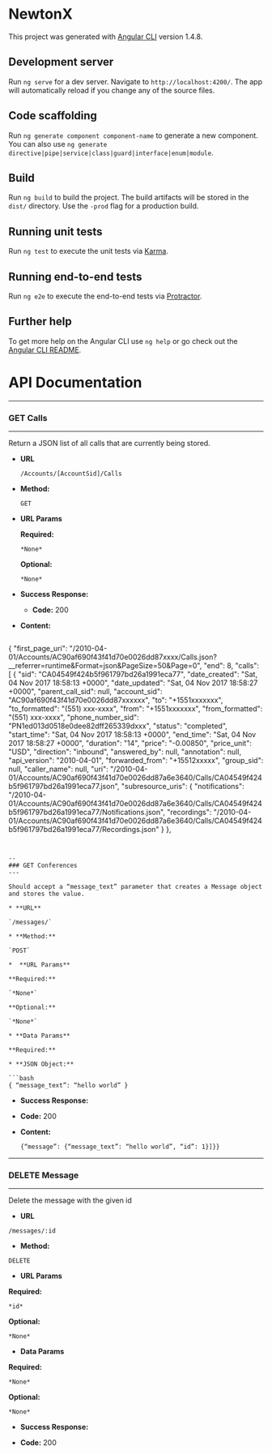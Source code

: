 # NewtonX

This project was generated with [Angular CLI](https://github.com/angular/angular-cli) version 1.4.8.

## Development server

Run `ng serve` for a dev server. Navigate to `http://localhost:4200/`. The app will automatically reload if you change any of the source files.

## Code scaffolding

Run `ng generate component component-name` to generate a new component. You can also use `ng generate directive|pipe|service|class|guard|interface|enum|module`.

## Build

Run `ng build` to build the project. The build artifacts will be stored in the `dist/` directory. Use the `-prod` flag for a production build.

## Running unit tests

Run `ng test` to execute the unit tests via [Karma](https://karma-runner.github.io).

## Running end-to-end tests

Run `ng e2e` to execute the end-to-end tests via [Protractor](http://www.protractortest.org/).

## Further help

To get more help on the Angular CLI use `ng help` or go check out the [Angular CLI README](https://github.com/angular/angular-cli/blob/master/README.md).

API Documentation
=======

---
### GET Calls
---

Return a JSON list of all calls that are currently being stored.

* **URL**

  `/Accounts/[AccountSid]/Calls`

* **Method:**
  
  `GET`
  
*  **URL Params**

   **Required:**
 
     `*None*`

   **Optional:**
 
     `*None*`

* **Success Response:**

  * **Code:** 200 <br />

* **Content:**
  
  ```bash
 {
    "first_page_uri": "/2010-04-01/Accounts/AC90af690f43f41d70e0026dd87xxxx/Calls.json?__referrer=runtime&Format=json&PageSize=50&Page=0",
    "end": 8,
    "calls": [
        {
            "sid": "CA04549f424b5f961797bd26a1991eca77",
            "date_created": "Sat, 04 Nov 2017 18:58:13 +0000",
            "date_updated": "Sat, 04 Nov 2017 18:58:27 +0000",
            "parent_call_sid": null,
            "account_sid": "AC90af690f43f41d70e0026dd87xxxxxx",
            "to": "+1551xxxxxxx",
            "to_formatted": "(551) xxx-xxxx",
            "from": "+1551xxxxxxx",
            "from_formatted": "(551) xxx-xxxx",
            "phone_number_sid": "PN1ed013d0518e0dee82dff265339dxxx",
            "status": "completed",
            "start_time": "Sat, 04 Nov 2017 18:58:13 +0000",
            "end_time": "Sat, 04 Nov 2017 18:58:27 +0000",
            "duration": "14",
            "price": "-0.00850",
            "price_unit": "USD",
            "direction": "inbound",
            "answered_by": null,
            "annotation": null,
            "api_version": "2010-04-01",
            "forwarded_from": "+15512xxxxx",
            "group_sid": null,
            "caller_name": null,
            "uri": "/2010-04-01/Accounts/AC90af690f43f41d70e0026dd87a6e3640/Calls/CA04549f424b5f961797bd26a1991eca77.json",
            "subresource_uris": {
                "notifications": "/2010-04-01/Accounts/AC90af690f43f41d70e0026dd87a6e3640/Calls/CA04549f424b5f961797bd26a1991eca77/Notifications.json",
                "recordings": "/2010-04-01/Accounts/AC90af690f43f41d70e0026dd87a6e3640/Calls/CA04549f424b5f961797bd26a1991eca77/Recordings.json"
            }
        },
  ``` 


--
### GET Conferences
---

Should accept a “message_text” parameter that creates a Message object and stores the value.

* **URL**

`/messages/`

* **Method:**

`POST`

*  **URL Params**

**Required:**

  `*None*`

**Optional:**

  `*None*`

* **Data Params**

**Required:**

* **JSON Object:**

```bash
{ “message_text”: “hello world” }
```

* **Success Response:**

* **Code:** 200 <br />

* **Content:**
  
  ```bash
  {“message”: {“message_text”: “hello world”, “id”: 1}]}}
  ``` 

---
### DELETE Message
---

Delete the message with the given id

* **URL**

`/messages/:id`

* **Method:**

`DELETE`

*  **URL Params**

**Required:**

 `*id*`
 
**Optional:**

  `*None*`

* **Data Params**

**Required:**

  `*None*`

**Optional:**

  `*None*`

* **Success Response:**

* **Code:** 200 <br />
